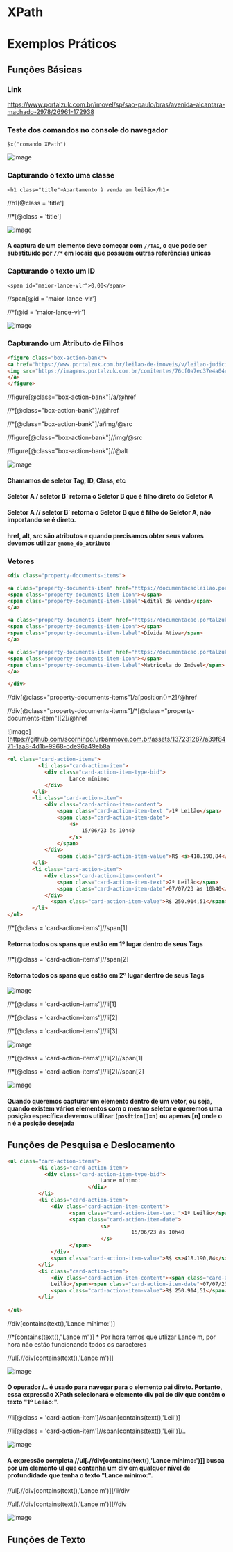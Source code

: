 # XPath

# Exemplos Práticos

## Funções Básicas 

### Link

https://www.portalzuk.com.br/imovel/sp/sao-paulo/bras/avenida-alcantara-machado-2978/26961-172938

### Teste dos comandos no console do navegador

`$x("comando XPath")`

![image](https://github.com/scorninpc/urbanmove.com.br/assets/137231287/a9e8fbd8-7c10-47be-bccf-c0687a789c76)


### Capturando o texto uma classe

`<h1 class="title">Apartamento à venda em leilão</h1>`

//h1[@class = 'title']

//*[@class = 'title']

![image](https://github.com/scorninpc/urbanmove.com.br/assets/137231287/b52d1965-6fe5-45e9-8a0a-0a3bbef280de)

#### A captura de um elemento deve começar com `//TAG`, o que pode ser substituído por `//*` em locais que possuem outras referências únicas


### Capturando o texto um ID

`<span id="maior-lance-vlr">0,00</span>`

//span[@id = 'maior-lance-vlr']

//*[@id = 'maior-lance-vlr']

![image](https://github.com/scorninpc/urbanmove.com.br/assets/137231287/e3698f3a-da4c-457f-9945-f37c840699cc)


### Capturando um Atributo de Filhos
```html
<figure class="box-action-bank">
<a href="https://www.portalzuk.com.br/leilao-de-imoveis/v/leilao-judicial-sao-paulo-tjsp"> 
<img src="https://imagens.portalzuk.com.br/comitentes/76cf0a7ec37e4a04ec2a614a453fa4a4.webp" alt="Tribunal de Justiça do Estado de São Paulo">
</a>
</figure>
```
//figure[@class="box-action-bank"]/a/@href

//*[@class="box-action-bank"]//@href

//*[@class="box-action-bank"]/a/img/@src

//figure[@class="box-action-bank"]//img/@src

//figure[@class="box-action-bank"]//@alt

![image](https://github.com/scorninpc/urbanmove.com.br/assets/137231287/dfebce97-14c6-473a-8191-f39cf7aca9a0)

#### Chamamos de seletor Tag, ID, Class, etc

#### Seletor A / seletor B` retorna o Seletor B que é filho direto do Seletor A

#### Seletor A // seletor B` retorna o Seletor B que é filho do Seletor A, não importando se é direto.

#### href, alt, src são atributos e quando precisamos obter seus valores devemos utilizar `@nome_do_atributo`  


### Vetores

``` html
<div class="property-documents-items">

<a class="property-documents-item" href="https://documentacaoleilao.portalzuk.com.br/2023/05/14f3d4f29ca2b539d929a71a4ea46fd2.pdf" target="_blank">
<span class="property-documents-item-icon"></span>
<span class="property-documents-item-label">Edital de venda</span>
</a>

<a class="property-documents-item" href="https://documentacao.portalzuk.com.br/I27830lote001divida_ativa.pdf" target="_blank">
<span class="property-documents-item-icon"></span>
<span class="property-documents-item-label">Dívida Ativa</span>
</a>

<a class="property-documents-item" href="https://documentacao.portalzuk.com.br/I27830lote001matricula2.pdf" target="_blank">
<span class="property-documents-item-icon"></span>
<span class="property-documents-item-label">Matricula do Imóvel</span>
</a>

</div>
```

//div[@class="property-documents-items"]/a[position()=2]/@href

//div[@class="property-documents-items"]/*[@class="property-documents-item"][2]/@href

![image](https://github.com/scorninpc/urbanmove.com.br/assets/137231287/a39f8471-1aa8-4d1b-9968-cde96a49eb8a

``` html
<ul class="card-action-items">
          <li class="card-action-item">
            <div class="card-action-item-type-bid">
                    Lance mínimo:
            </div>
        </li>
        <li class="card-action-item">
            <div class="card-action-item-content">
                <span class="card-action-item-text ">1º Leilão</span>
                <span class="card-action-item-date">
                    <s>
                        15/06/23 às 10h40
                    </s>
                </span>
            </div>
                <span class="card-action-item-value">R$ <s>418.190,84</s></span>
        </li>
        <li class="card-action-item">
            <div class="card-action-item-content">
                <span class="card-action-item-text">2º Leilão</span>
                <span class="card-action-item-date">07/07/23 às 10h40</span>
            </div>
              <span class="card-action-item-value">R$ 250.914,51</span>
        </li>
</ul>
```
//*[@class = 'card-action-items']//span[1]
#### Retorna todos os spans que estão em 1º lugar dentro de seus Tags

//*[@class = 'card-action-items']//span[2]
#### Retorna todos os spans que estão em 2º lugar dentro de seus Tags

![image](https://github.com/scorninpc/urbanmove.com.br/assets/137231287/1ff22466-4613-41d2-8d7a-a957f09eb4e2)

//*[@class = 'card-action-items']//li[1]

//*[@class = 'card-action-items']//li[2]

//*[@class = 'card-action-items']//li[3]

![image](https://github.com/scorninpc/urbanmove.com.br/assets/137231287/1a4fb671-024d-4cf2-bd99-e98d9811d24d)

//*[@class = 'card-action-items']//li[2]//span[1]

//*[@class = 'card-action-items']//li[2]//span[2]

![image](https://github.com/scorninpc/urbanmove.com.br/assets/137231287/6d86234c-0c4f-4f67-9596-bf992737bad4)











#### Quando queremos capturar um elemento dentro de um vetor, ou seja, quando existem vários elementos com o mesmo seletor e queremos uma posição específica devemos utilizar `[position()=n]` ou apenas [n] onde o n é a posição desejada

## Funções de Pesquisa e Deslocamento

``` html
<ul class="card-action-items">
          <li class="card-action-item">
            <div class="card-action-item-type-bid">
                              Lance mínimo:
                          </div>
          </li>
          <li class="card-action-item">
              <div class="card-action-item-content">
                    <span class="card-action-item-text ">1º Leilão</span>
                    <span class="card-action-item-date">
                              <s>
                                        15/06/23 às 10h40
                              </s>
                    </span>
              </div>
              <span class="card-action-item-value">R$ <s>418.190,84</s></span>
          </li>
          <li class="card-action-item">
              <div class="card-action-item-content"><span class="card-action-item-text">2º
              Leilão</span><span class="card-action-item-date">07/07/23 às 10h40</span></div>
              <span class="card-action-item-value">R$ 250.914,51</span>
          </li>
                    
</ul>
```

//div[contains(text(),'Lance mínimo:')]

//*[contains(text(),"Lance m")] * Por hora temos que utlizar Lance m, por hora não estão funcionando todos os caracteres

//ul[.//div[contains(text(),'Lance m')]]

![image](https://github.com/scorninpc/urbanmove.com.br/assets/137231287/e0180f33-cde3-4a8a-a0e8-0aadb6515f32)

#### O operador /.. é usado para navegar para o elemento pai direto. Portanto, essa expressão XPath selecionará o elemento div pai do div que contém o texto "1º Leilão:".

//li[@class = 'card-action-item']//span[contains(text(),'Leil')]

//li[@class = 'card-action-item']//span[contains(text(),'Leil')]/..

![image](https://github.com/scorninpc/urbanmove.com.br/assets/137231287/0d546ce4-b369-48a8-ae2c-979b85db2ee4)






#### A expressão completa //ul[.//div[contains(text(),'Lance mínimo:')]] busca por um elemento ul que contenha um div em qualquer nível de profundidade que tenha o texto "Lance mínimo:".

//ul[.//div[contains(text(),'Lance m')]]/li/div

//ul[.//div[contains(text(),'Lance m')]]//div







![image](https://github.com/scorninpc/urbanmove.com.br/assets/137231287/e784761a-49c5-49e9-946c-6d9e1e152998)

 



## Funções de Texto
